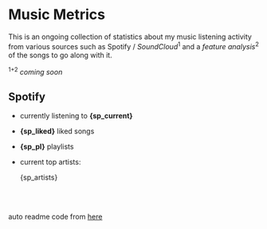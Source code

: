 # Music Metrics

This is an ongoing collection of statistics about my music listening activity from various sources such as Spotify / *SoundCloud*<sup>1</sup> and a *feature analysis*<sup>2</sup> of the songs to go along with it.

<sup>1+2</sup> *coming soon*

## Spotify

- currently listening to **{sp_current}**

- **{sp_liked}** liked songs
- **{sp_pl}** playlists

- current top artists: 

    {sp_artists}

<br></br>

auto readme code from [here](https://github.com/gargakshit/gargakshit)
